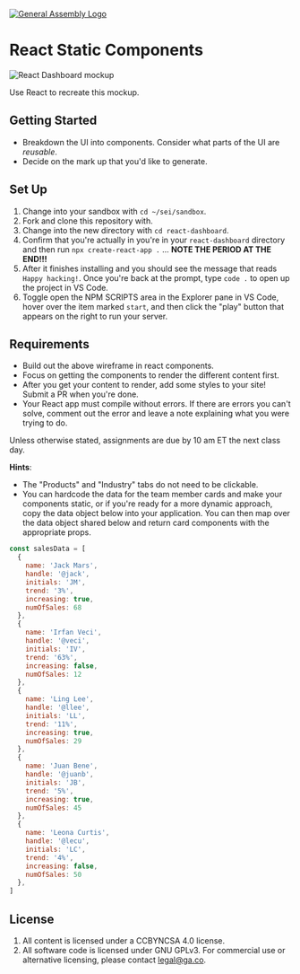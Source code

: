 [![General Assembly Logo](https://camo.githubusercontent.com/1a91b05b8f4d44b5bbfb83abac2b0996d8e26c92/687474703a2f2f692e696d6775722e636f6d2f6b6538555354712e706e67)](https://generalassemb.ly/education/web-development-immersive)

# React Static Components

![React Dashboard mockup](https://media.git.generalassemb.ly/user/17300/files/4a24d580-ae40-11eb-966b-75de62388298)

Use React to recreate this mockup.

## Getting Started

- Breakdown the UI into components.  Consider what parts of the UI are _reusable_.
- Decide on the mark up that you'd like to generate.

## Set Up

1. Change into your sandbox with `cd ~/sei/sandbox`.
1. Fork and clone this repository with.
1. Change into the new directory with `cd react-dashboard`.
1. Confirm that you're actually in you're in your `react-dashboard` directory and then run `npx create-react-app .` ... **NOTE THE PERIOD AT THE END!!!**
1. After it finishes installing and you should see the message that reads `Happy hacking!`. Once you're back at the prompt, type `code .` to open up the project in VS Code.
1. Toggle open the NPM SCRIPTS area in the Explorer pane in VS Code, hover over the item marked `start`, and then click the "play" button that appears on the right to run your server.

## Requirements

- Build out the above wireframe in react components. 
- Focus on getting the components to render the different content first.  
- After you get your content to render, add some styles to your site!  Submit a PR when you're done.
- Your React app must compile without errors. If there are errors you can't solve, comment out the error and leave a note explaining what you were trying to do.

Unless otherwise stated, assignments are due by 10 am ET the next class day. 

**Hints**:

- The "Products" and "Industry" tabs do not need to be clickable. 
- You can hardcode the data for the team member cards and make your components static, or if you're ready for a more dynamic approach, copy the data object below into your application. You can then map over the data object shared below and return card components with the appropriate props. 

```js
const salesData = [
  {
    name: 'Jack Mars',
    handle: '@jack', 
    initials: 'JM',
    trend: '3%',
    increasing: true,
    numOfSales: 68
  },
  {
    name: 'Irfan Veci',
    handle: '@veci', 
    initials: 'IV',
    trend: '63%',
    increasing: false,
    numOfSales: 12
  },
  {
    name: 'Ling Lee',
    handle: '@llee', 
    initials: 'LL',
    trend: '11%',
    increasing: true,
    numOfSales: 29
  },
  {
    name: 'Juan Bene',
    handle: '@juanb', 
    initials: 'JB',
    trend: '5%',
    increasing: true,
    numOfSales: 45
  },
  {
    name: 'Leona Curtis',
    handle: '@lecu', 
    initials: 'LC',
    trend: '4%',
    increasing: false,
    numOfSales: 50
  },
]
```

## License

1.  All content is licensed under a CC­BY­NC­SA 4.0 license.
1.  All software code is licensed under GNU GPLv3. For commercial use or
    alternative licensing, please contact legal@ga.co.
